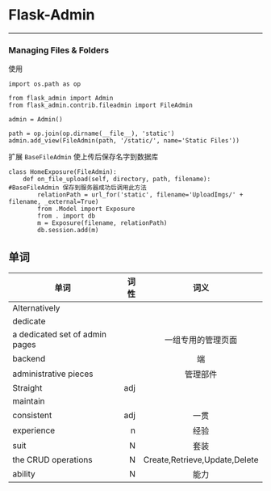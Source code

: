 # Flask-Admin
---


### Managing Files & Folders

使用
```
import os.path as op

from flask_admin import Admin
from flask_admin.contrib.fileadmin import FileAdmin

admin = Admin()

path = op.join(op.dirname(__file__), 'static')
admin.add_view(FileAdmin(path, '/static/', name='Static Files'))
```

扩展 `BaseFileAdmin`
使上传后保存名字到数据库
```
class HomeExposure(FileAdmin):
    def on_file_upload(self, directory, path, filename):			#BaseFileAdmin 保存到服务器成功后调用此方法
        relationPath = url_for('static', filename='UploadImgs/' + filename, _external=True)
        from .Model import Exposure
        from . import db
        m = Exposure(filename, relationPath)
        db.session.add(m)
```


## 单词
| 单词       | 词性   |  词义  |
| --------   | -----:  | :----:  |
|Alternatively||
|dedicate||
|a dedicated set of admin pages||一组专用的管理页面|
|backend||端|
|administrative pieces||管理部件|
|Straight|adj||
|maintain|||
|consistent|adj|一贯|
|experience|n|经验|
|suit|N|套装|
|the CRUD operations|N|Create,Retrieve,Update,Delete|
|ability|N|能力|

